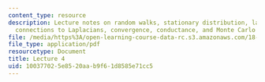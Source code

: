 ```yaml
---
content_type: resource
description: Lecture notes on random walks, stationary distribution, lazy random walks,
  connections to Laplacians, convergence, conductance, and Monte Carlo methods.
file: /media/https%3A/open-learning-course-data-rc.s3.amazonaws.com/18-409-topics-in-theoretical-computer-science-an-algorithmists-toolkit-fall-2009/100377025e8520aab9f61d8585e71cc5_MIT18_409F09_scribe4.pdf
file_type: application/pdf
resourcetype: Document
title: Lecture 4
uid: 10037702-5e85-20aa-b9f6-1d8585e71cc5
---
```

